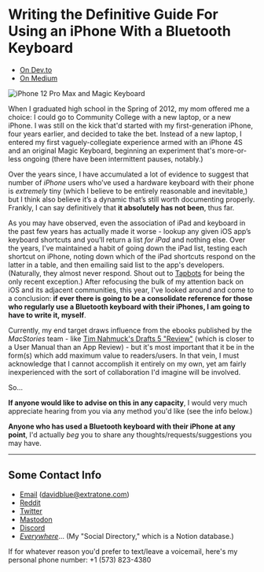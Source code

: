 # Writing the Definitive Guide For Using an iPhone With a Bluetooth Keyboard

* [On Dev.to](https://dev.to/davidblue/embarking-upon-the-journey-to-write-the-definitive-guide-for-using-an-iphone-with-a-bluetooth-keyboard-4pmk)
* [On Medium](https://extratone.medium.com/writing-the-definitive-guide-for-using-an-iphone-with-a-bluetooth-keyboard-4c73dec44815)

![iPhone 12 Pro Max and Magic Keyboard](https://i.snap.as/DwWLDmo1.jpeg)

When I graduated high school in the Spring of 2012, my mom offered me a choice: I could go to Community College with a new laptop, or a new iPhone. I was still on the kick that'd started with my first-generation iPhone, four years earlier, and decided to take the bet. Instead of a new laptop, I entered my first vaguely-collegiate experience armed with an iPhone 4S and an original Magic Keyboard, beginning an experiment that's more-or-less ongoing (there have been intermittent pauses, notably.)

Over the years since, I have accumulated a lot of evidence to suggest that number of *iPhone* users who’ve used a hardware keyboard with their phone is *extremely* tiny (which I believe to be entirely reasonable and inevitable,) but I think also believe it’s a dynamic that’s still worth documenting properly. Frankly, I can say definitively that **it absolutely has not been**, thus far.

As you may have observed, even the association of iPad and keyboard in the past few years has actually made it worse - lookup any given iOS app’s keyboard shortcuts and you’ll return a list *for iPad* and nothing else. Over the years, I’ve maintained a habit of going down the iPad list, testing each shortcut on iPhone, noting down which of the iPad shortcuts respond on the latter in a table, and then emailing said list to the app's developers. (Naturally, they almost never respond. Shout out to [Tapbots](https://bilge.world/tweetbot-6-ios-review) for being the only recent exception.) After refocusing the bulk of my attention back on iOS and its adjacent communities, this year, I've looked around and come to a conclusion: **if ever there is going to be a consolidate reference for those who regularly use a Bluetooth keyboard with their iPhones, I am going to have to write it, myself**.

Currently, my end target draws influence from the ebooks published by the *MacStories* team - like [Tim Nahmuck's Drafts 5 "Review"](https://www.macstories.net/reviews/drafts-5-the-macstories-review/) (which is closer to a User Manual than an App Review) - but it's most important that it be in the form(s) which add maximum value to readers/users. In that vein, I must acknowledge that I cannot accomplish it entirely on my own, yet am fairly inexperienced with the sort of collaboration I'd imagine will be involved.

So...

**If anyone would like to advise on this in any capacity**, I would very much appreciate hearing from you via any method you'd like (see the info below.) 

**Anyone who has used a Bluetooth keyboard with their iPhone at any point**, I'd actually *beg* you to share any thoughts/requests/suggestions you may have.

***

## Some Contact Info

* [Email](mailto:davidblue@extratone.com)  (davidblue@extratone.com)
* [Reddit](https://www.reddit.com/user/asphaltapostle)
* [Twitter](https://twitter.com/NeoYokel)
* [Mastodon](https://mastodon.social/@DavidBlue)
* [Discord](https://discord.gg/0b9KQUKP858b0iZF)
* [*Everywhere*](https://www.notion.so/rotund/9fdc8e9610b34b8f991ebc148b760055?v=c170b58650c04fbdb7adc551a73d16a7)... (My "Social Directory," which is a Notion database.)

If for whatever reason you'd prefer to text/leave a voicemail, here's my personal phone number: +1 (573) 823-4380